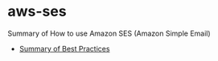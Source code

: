 # aws-ses

Summary of How to use Amazon SES (Amazon Simple Email)

- [Summary of Best Practices](./summary.md)
